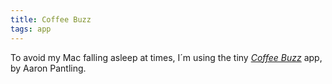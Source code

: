 ```yaml
---
title: Coffee Buzz
tags: app
---
```

To avoid my Mac falling asleep at times, I´m using the tiny [<cite>Coffee Buzz</cite>](https://coffeebuzz.aaronpantling.com) app, by Aaron Pantling.
